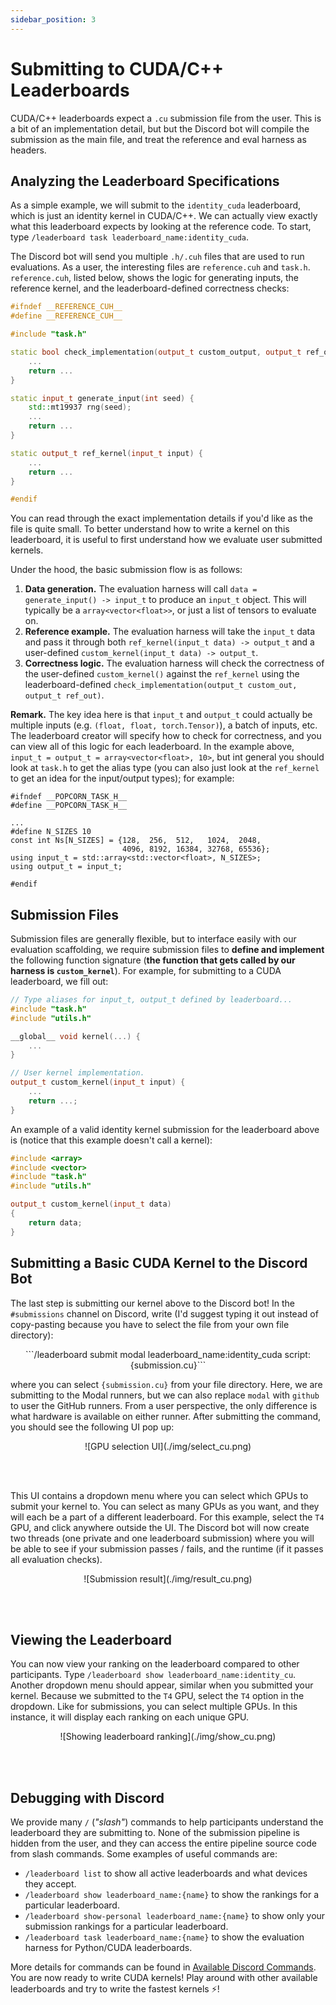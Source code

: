 ```yaml
---
sidebar_position: 3
---
```


# Submitting to CUDA/C++ Leaderboards
CUDA/C++ leaderboards expect a `.cu` submission file from the user.
This is a bit of an implementation detail, but 
but the Discord bot will compile the submission as the main file, and treat the reference
and eval harness as headers.


## Analyzing the Leaderboard Specifications
As a simple example, we will submit to the `identity_cuda` leaderboard, which is just an identity kernel in CUDA/C++. We can
actually view exactly what this leaderboard expects by looking at the reference code. To start, type
`/leaderboard task leaderboard_name:identity_cuda`. 

The Discord bot will send you multiple `.h/.cuh` files that are used to run
evaluations. As a user, the interesting files are `reference.cuh` and `task.h`. `reference.cuh`, listed below, shows the
logic for generating inputs, the reference kernel, and the leaderboard-defined correctness checks:

```cpp title="reference.cuh"
#ifndef __REFERENCE_CUH__
#define __REFERENCE_CUH__

#include "task.h"

static bool check_implementation(output_t custom_output, output_t ref_output) {
    ...
    return ...
}

static input_t generate_input(int seed) {
    std::mt19937 rng(seed);
    ...
    return ...
}

static output_t ref_kernel(input_t input) {
    ...
    return ...
}

#endif
```
You can read through the exact implementation details if you'd like as the file is quite small. To
better understand how to write a kernel on this leaderboard, it is useful to first understand how we evaluate user submitted kernels. 

Under the hood, the basic submission flow is as follows:
1. **Data generation.** The evaluation harness will call `data = generate_input() -> input_t` to produce an `input_t`
   object. This will typically be a `array<vector<float>>`, or just a list of tensors to evaluate on.
2. **Reference example.** The evaluation harness will take the `input_t` data and pass it through both
   `ref_kernel(input_t data) -> output_t` and a user-defined `custom_kernel(input_t data) -> output_t`.
3. **Correctness logic.** The evaluation harness will check the correctness of the user-defined `custom_kernel()` against the
   `ref_kernel` using the leaderboard-defined `check_implementation(output_t custom_out, output_t ref_out)`.

**Remark.** The key idea here is that `input_t` and `output_t` could actually be multiple inputs (e.g. `(float, float,
torch.Tensor)`), a batch of inputs, etc. The leaderboard creator will specify how to check for
correctness, and you can view all of this logic for each leaderboard. In the example above,
`input_t = output_t = array<vector<float>, 10>`, but int general you should look at `task.h` to get the alias type (you can also
just look at the `ref_kernel` to get an idea for the input/output types); for example:

```cuda title="task.h
#ifndef __POPCORN_TASK_H__
#define __POPCORN_TASK_H__

...
#define N_SIZES 10
const int Ns[N_SIZES] = {128,  256,  512,   1024,  2048,
                         4096, 8192, 16384, 32768, 65536};
using input_t = std::array<std::vector<float>, N_SIZES>;
using output_t = input_t;

#endif
```

## Submission Files
Submission files are generally flexible, but to interface easily with our evaluation scaffolding, we
require submission files to **define and implement** the following function signature (**the
function that gets called by our harness is `custom_kernel`**). For example, for submitting to a CUDA leaderboard,
we fill out:

```cpp title="submission.cu"
// Type aliases for input_t, output_t defined by leaderboard...
#include "task.h"
#include "utils.h"

__global__ void kernel(...) {
    ...
}

// User kernel implementation.
output_t custom_kernel(input_t input) {
    ...
    return ...;
}
```

An example of a valid identity kernel submission for the leaderboard above is (notice that
this example doesn't call a kernel):

```cpp title="identity_submission.cu"
#include <array>
#include <vector>
#include "task.h"
#include "utils.h"

output_t custom_kernel(input_t data)
{
    return data;
}
```

## Submitting a Basic CUDA Kernel to the Discord Bot
The last step is submitting our kernel above to the Discord bot! In the `#submissions` channel on
Discord, write (I'd suggest typing it out instead of copy-pasting because you have to select the
file from your own file directory):

<center>
```/leaderboard submit modal leaderboard_name:identity_cuda script:{submission.cu}``` 
</center>

where you can select `{submission.cu}` from your file directory. Here, we are submitting to the
Modal runners, but we can also replace `modal` with `github` to user the GitHub runners. From a user
perspective, the only difference is what hardware is available on either runner. After submitting
the command, you should see the following UI pop up:

<center>![GPU selection UI](./img/select_cu.png)</center>

<br></br>

This UI contains a dropdown menu where you can select which GPUs to submit your kernel to. You can
select as many GPUs as you want, and they will each be a part of a different leaderboard. For this
example, select the `T4` GPU, and click anywhere outside the UI. The Discord bot will now create two threads
(one private and one leaderboard submission) where you will be able to see if your submission passes / fails, and the runtime (if it
passes all evaluation checks).

<center>![Submission result](./img/result_cu.png)</center>

<br></br>

## Viewing the Leaderboard
You can now view your ranking on the leaderboard compared to other participants. Type `/leaderboard
show leaderboard_name:identity_cu`. Another dropdown menu should appear, similar when you submitted your kernel. 
Because we submitted to the `T4` GPU, select the `T4` option in the dropdown. Like for submissions,
you can select multiple GPUs. In this instance, it will display each ranking on each unique GPU.

<center>![Showing leaderboard ranking](./img/show_cu.png)</center>

<br></br>

## Debugging with Discord
We provide many `/` (*"slash"*) commands to help participants understand the leaderboard they are
submitting to. None of the submission pipeline is hidden from the user, and they can access the
entire pipeline source code from slash commands. Some examples of useful commands are:
* `/leaderboard list` to show all active leaderboards and what devices they accept.
* `/leaderboard show leaderboard_name:{name}` to show the rankings for a particular leaderboard.
* `/leaderboard show-personal leaderboard_name:{name}` to show only your submission rankings for a particular leaderboard.
* `/leaderboard task leaderboard_name:{name}` to show the evaluation harness for Python/CUDA leaderboards.

More details for commands can be found in [Available Discord Commands](../available-discord-commands). 
You are now ready to write CUDA kernels! Play around with other available leaderboards and try to write the fastest kernels ⚡!
